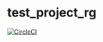 # test_project_rg
[![CircleCI](https://circleci.com/gh/richag2015/test_project_rg.svg?style=svg)](https://circleci.com/gh/richag2015/test_project_rg)
